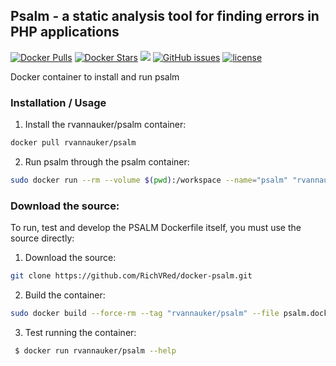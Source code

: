 ## Psalm - a static analysis tool for finding errors in PHP applications
[![Docker Pulls](https://img.shields.io/docker/pulls/rvannauker/psalm.svg)](https://hub.docker.com/r/rvannauker/psalm/) [![Docker Stars](https://img.shields.io/docker/stars/rvannauker/psalm.svg)](https://hub.docker.com/r/rvannauker/psalm/) [![](https://images.microbadger.com/badges/image/rvannauker/psalm:latest.svg)](https://microbadger.com/images/rvannauker/psalm:latest) [![GitHub issues](https://img.shields.io/github/issues/RichVRed/docker-psalm.svg)](https://github.com/RichVRed/docker-psalm) [![license](https://img.shields.io/github/license/RichVRed/docker-psalm.svg)](https://tldrlegal.com/license/mit-license)

Docker container to install and run psalm

### Installation / Usage
1. Install the rvannauker/psalm container:
```bash
docker pull rvannauker/psalm
```
2. Run psalm through the psalm container:
```bash
sudo docker run --rm --volume $(pwd):/workspace --name="psalm" "rvannauker/psalm" {destination}
```

### Download the source:
To run, test and develop the PSALM Dockerfile itself, you must use the source directly:
1. Download the source:
```bash
git clone https://github.com/RichVRed/docker-psalm.git
```
2. Build the container:
```bash
sudo docker build --force-rm --tag "rvannauker/psalm" --file psalm.dockerfile .
```
3. Test running the container:
```bash
 $ docker run rvannauker/psalm --help
```